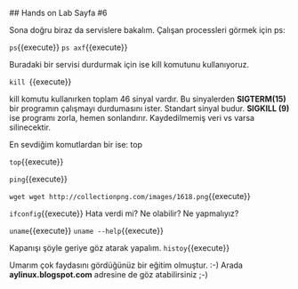## Hands on Lab Sayfa #6

Sona doğru biraz da servislere bakalım. Çalışan processleri görmek için ps:

`ps`{{execute}}
`ps axf`{{execute}}

Buradaki bir servisi durdurmak için ise kill komutunu kullanıyoruz.

`kill `{{execute}}

kill komutu kullanırken toplam 46 sinyal vardır. Bu sinyalerden **SIGTERM(15)** bir programın çalışmayı durdumasını ister. Standart sinyal budur.
**SIGKILL (9)** ise programı zorla, hemen sonlandırır. Kaydedilmemiş veri vs varsa silinecektir.

En sevdiğim komutlardan bir ise: top

`top`{{execute}}

`ping`{{execute}}

`wget wget http://collectionpng.com/images/1618.png`{{execute}}

`ifconfig`{{execute}}
Hata verdi mi? Ne olabilir? Ne yapmalıyız?

`uname`{{execute}}
`uname --help`{{execute}}

Kapanışı şöyle geriye göz atarak yapalım.
`histoy`{{execute}}

Umarım çok faydasını gördüğünüz bir eğitim olmuştur. :-)
Arada **aylinux.blogspot.com** adresine de göz atabilirsiniz ;-)


